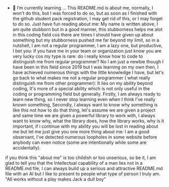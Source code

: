 - 🌱 I’m currently learning ...
This README.md is about me, normally, I won't do this, but I was forced to do so, but as soon as I finished with the github student pack registration, I may get rid of this, or I may forget to do so.  Just have fun reading about me: My name is written above, I am quite stubborn but in a good manner, this stubborness helps me alot in this coding field cos there are times I should have given up about something but my stubborness pushed me far beyond my limit, so in a nutshell, I am not a regular programmer, I am a lazy one, but productive, I bet you: if you have me in your team or organization just know you are very lucky cos my type is rare: do i really know how to code to distinguish me from regular programmer? No I am just a newbie though I have been in this field since 2019 but I was learning on my own then, I have achieved numerous things with the little knowledge I have, but let's go back to what makes me not a regular programmer ( what really distinguish me from other programmer): It lies on my ability beyond coding, It's more of a special ability which is not only useful in the coding or programming field but generally. Firstly, I am always ready to learn new thing, so I never stop learning even when I think I've really known something, Secondly, I always want to know why something is like this not how to do that thing, let's assume we are given a project and same time we are given a powerful library to work with, I always want to know why, what the library does, how the library works, why is it important, if i continue with my ability you will be lost in reading about me but let me just give you one more thing about me: I am a good observant, I've detected numerous loopholes in some website before anybody can even notice (some are intentionally while some are accidentally).

if you think this "about me" is too childish or too unserious, so be it, I am glad to tell you that the Intellectual capability of a man lies not in a README.md file, I can always build up a serious and attractive README.md file with an AI but I like to present to people what type of person I truly am. "All works without a play makes Jack a dull boy"
